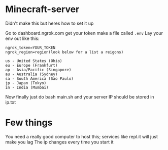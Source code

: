 # Minecraft-server
Didn't make this but heres how to set it up

Go to dashboard.ngrok.com
get your token
make a file called `.env` 
Lay your env out like this:
```
ngrok_token=YOUR_TOKEN
ngrok_region=region(look below for a list a reigons)

us - United States (Ohio)
eu - Europe (Frankfurt)
ap - Asia/Pacific (Singapore)
au - Australia (Sydney)
sa - South America (Sao Paulo)
jp - Japan (Tokyo)
in - India (Mumbai)
```
Now finally just do bash main.sh and your server IP should be stored in ip.txt


# Few things
You need a really good computer to host this; services like repl.it will just make you lag
The ip changes every time you start it

